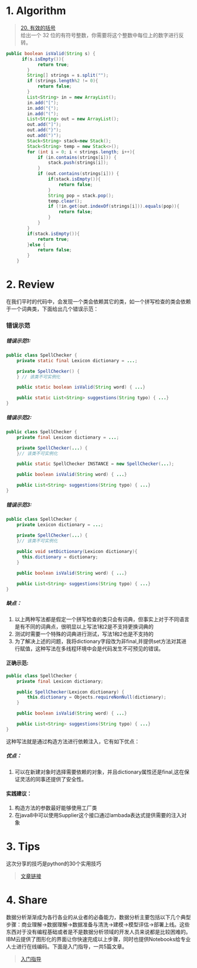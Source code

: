 # 1. Algorithm
>[20. 有效的括号](https://leetcode-cn.com/problems/valid-parentheses/)<br>
给出一个 32 位的有符号整数，你需要将这个整数中每位上的数字进行反转。<br>
``` java
public boolean isValid(String s) {
      if(s.isEmpty()){
            return true;
        }
        String[] strings = s.split("");
        if (strings.length%2 != 0){
            return false;
        }
        List<String> in = new ArrayList();
        in.add("[");
        in.add("{");
        in.add("(");
        List<String> out = new ArrayList();
        out.add("]");
        out.add("}");
        out.add(")");
        Stack<String> stack=new Stack();
        Stack<String> temp = new Stack<>();
        for (int i = 0; i < strings.length; i++){
            if (in.contains(strings[i])) {
                stack.push(strings[i]);
            }
            if (out.contains(strings[i])) {
                if(stack.isEmpty()){
                    return false;
                }
                String pop = stack.pop();
                temp.clear();
                if (!in.get(out.indexOf(strings[i])).equals(pop)){
                    return false;
                }
            }
        }
        if(stack.isEmpty()){
            return true;
        }else {
            return false;
        }
    }
```
# 2. Review
在我们平时的代码中，会发现一个类会依赖其它的类，如一个拼写检查的类会依赖于一个词典类，下面给出几个错误示范：
### 错误示范
##### 错误示范1:
``` java
public class SpellChecker {
    private static final Lexicon dictionary = ...;

    private SpellChecker() {
    } // 该类不可实例化

    public static boolean isValid(String word) { ...}

    public static List<String> suggestions(String typo) { ...}
}
```
##### 错误示范2:
``` java 
public class SpellChecker {
    private final Lexicon dictionary = ...;

    private SpellChecker(...) {
    }// 该类不可实例化

    public static SpellChecker INSTANCE = new SpellChecker(...);

    public boolean isValid(String word) { ...}

    public List<String> suggestions(String typo) { ...}
}
```
##### 错误示范3:
``` java 
public class SpellChecker {
    private Lexicon dictionary = ...;

    private SpellChecker(...) {
    }// 该类不可实例化
    
    public void setDictionary(Lexicon dictionary){
      this.dictionary = dictionary;
    }

    public boolean isValid(String word) { ...}

    public List<String> suggestions(String typo) { ...}
}
```
##### 缺点：
1. 以上两种写法都是假定一个拼写检查的类只会有词典，但事实上对于不同语言是有不同的词典点，很明显以上写法1和2是不支持更换词典的
2. 测试时需要一个特殊的词典进行测试，写法1和2也是不支持的
3. 为了解决上述的问题，我将dictionary字段改为非final,并提供set方法对其进行赋值，这种写法在多线程环境中会是代码发生不可预见的错误。
#### 正确示范:
``` java
public class SpellChecker {
    private final Lexicon dictionary;

    public SpellChecker(Lexicon dictionary) {
        this.dictionary = Objects.requireNonNull(dictionary);
    }

    public boolean isValid(String word) { ...}

    public List<String> suggestions(String typo) { ...}
}
```
这种写法就是通过构造方法进行依赖注入，它有如下优点：
##### 优点：
1. 可以在新建对象时选择需要依赖的对象，并且dictionary属性还是final,这在保证灵活的同事还提供了安全性。

#### 实践建议：
1. 构造方法的参数最好能够使用工厂类
2. 在java8中可以使用Supplier<T>这个接口通过lambada表达式提供需要的注入对象
# 3. Tips
这次分享的技巧是python的30个实用技巧
>[文章链接](https://medium.com/better-programming/java-stream-collectors-explained-6209a67a4c29)

# 4. Share
数据分析渐渐成为各行各业的从业者的必备能力，数据分析主要包括以下几个典型步骤：商业理解->数据理解->数据准备与清洗->建模->模型评估->部署上线。这些东西对于没有编程基础或者是不是数据分析领域的开发人员来说都是比较困难的。IBM云提供了图形化的界面让你快速完成以上步骤，同时也提供Notebooks给专业人士进行在线编码。下面是入门指导，一共5篇文章。
>[入门指导](https://developer.ibm.com/articles/introduction-watson-studio/)
